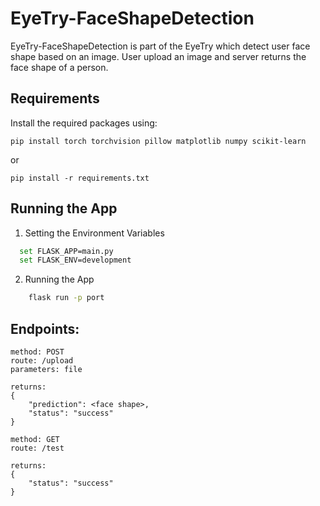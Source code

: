 # EyeTry-FaceShapeDetection

EyeTry-FaceShapeDetection is part of the EyeTry which detect user face shape based on an image. User upload an image and server returns the face shape of a person.

## Requirements

Install the required packages using:

```
pip install torch torchvision pillow matplotlib numpy scikit-learn
```

or

```
pip install -r requirements.txt
```

## Running the App

1. Setting the Environment Variables

```bash
  set FLASK_APP=main.py
  set FLASK_ENV=development
```

2. Running the App

```bash
    flask run -p port
```

## Endpoints:

```
method: POST
route: /upload
parameters: file

returns:
{
    "prediction": <face shape>,
    "status": "success"
}

method: GET
route: /test

returns:
{
    "status": "success"
}
```
